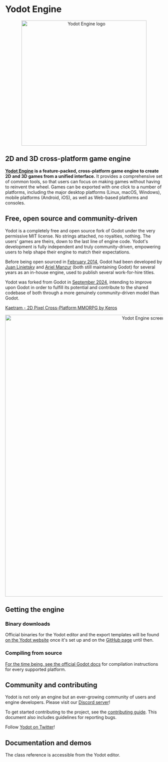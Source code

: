 # Yodot Engine

<p align="center">
  <a href="https://Yodotengine.org/">
    <img src="logo_outlined.png" width="400" alt="Yodot Engine logo">
  </a>
</p>

## 2D and 3D cross-platform game engine

**[Yodot Engine](https://Yodotengine.org) is a feature-packed, cross-platform
game engine to create 2D and 3D games from a unified interface.** It provides a
comprehensive set of common tools, so that
users can focus on making games without having to reinvent the wheel. Games can
be exported with one click to a number of platforms, including the major desktop
platforms (Linux, macOS, Windows), mobile platforms (Android, iOS), as well as
Web-based platforms and consoles.

## Free, open source and community-driven

Yodot is a completely free and open source fork of Godot under the very permissive MIT license.
No strings attached, no royalties, nothing. The users' games are theirs, down
to the last line of engine code. Yodot's development is fully independent and truly
community-driven, empowering users to help shape their engine to match their
expectations.

Before being open sourced in [February 2014](https://github.com/godotengine/godot/commit/0b806ee0fc9097fa7bda7ac0109191c9c5e0a1ac),
Godot had been developed by [Juan Linietsky](https://github.com/reduz) and
[Ariel Manzur](https://github.com/punto-) (both still maintaining Godot)
for several years as an in-house engine, used to publish several work-for-hire
titles.

Yodot was forked from Godot in [September 2024](https://github.com/Yodot-Engine/Yodot-engine/commit/a12e9de5dd831e1ce0c839f0420b278ef0a6aa5b),
intending to improve upon Godot in order to fulfill its potential and contribute to the shared
codebase of both through a more genuinely community-driven model than Godot.

[Kaetram - 2D Pixel Cross-Platform MMORPG by Keros](https://kaetram.com)
<p align="center">
	<img src="screenshot.jpg" width="900" alt="Yodot Engine screenshot!">
</p>

## Getting the engine

### Binary downloads

Official binaries for the Yodot editor and the export templates will be found
[on the Yodot website](https://Yodotengine.org/download) once it's set up and on the [GitHub page](https://github.com/Yodot-Engine/Yodot-engine) until then.

### Compiling from source

[For the time being, see the official Godot docs](https://docs.godotengine.org/en/latest/contributing/development/compiling)
for compilation instructions for every supported platform.

## Community and contributing

Yodot is not only an engine but an ever-growing community of users and engine
developers. Please visit our [Discord server](https://discord.gg/Yodot)!

To get started contributing to the project, see the [contributing guide](CONTRIBUTING.md).
This document also includes guidelines for reporting bugs.

Follow [Yodot on Twitter](https://x.com/Yodotengine)!
## Documentation and demos

The class reference is accessible from the Yodot editor.
